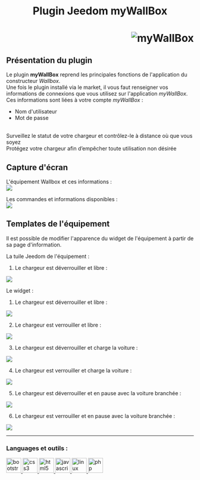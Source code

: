 <h1 align="center">Plugin Jeedom myWallBox</h1>
<h1 align="right"><img alt="myWallBox" src="https://github.com/CStan77/jeedom_doc/blob/main/myWallBox/img/wallbox_icon.png"></h1>

## Présentation du plugin
Le plugin **myWallBox** reprend les principales fonctions de l'application du constructeur _Wallbox_. <br>
Une fois le plugin installé via le market, il vous faut renseigner vos informations de connexions que vous utilisez sur l'application _myWallBox_. <br>
Ces informations sont liées à votre compte _myWallBox_ :
  - Nom d'utilisateur
  - Mot de passe
<br>
Surveillez le statut de votre chargeur et contrôlez-le à distance où que vous soyez <br>
Protégez votre chargeur afin d’empêcher toute utilisation non désirée <br>

## Capture d'écran
L'équipement Wallbox et ces informations : <br>
<img src="https://github.com/CStan77/jeedom_doc/blob/main/myWallBox/img/equipement.png">

Les commandes et informations disponibles : <br>
<img src="https://github.com/CStan77/jeedom_doc/blob/main/myWallBox/img/commandes.png">

## Templates de l'équipement
Il est possible de modifier l'apparence du widget de l'équipement à partir de sa page d'information.<br>

La tuile Jeedom de l'équipement : <br>
1. Le chargeur est déverrouiller et libre : <br>
<img src="https://github.com/CStan77/jeedom_doc/blob/main/myWallBox/img/tuile_en_attente_deverrouiller.png">

Le widget : <br>
1. Le chargeur est déverrouiller et libre : <br>
<img src="https://github.com/CStan77/jeedom_doc/blob/main/myWallBox/img/widget_en_attente_deverrouiller.png">

2. Le chargeur est verrouiller et libre : <br>
<img src="https://github.com/CStan77/jeedom_doc/blob/main/myWallBox/img/widget_en_attente_verrouiller.png">

3. Le chargeur est déverrouiller et charge la voiture : <br>
<img src="https://github.com/CStan77/jeedom_doc/blob/main/myWallBox/img/widget_en_charge_deverrouiller.png">

4. Le chargeur est verrouiller et charge la voiture : <br>
<img src="https://github.com/CStan77/jeedom_doc/blob/main/myWallBox/img/widget_en_charge_verrouiller.png">

5. Le chargeur est déverrouiller et en pause avec la voiture branchée : <br>
<img src="https://github.com/CStan77/jeedom_doc/blob/main/myWallBox/img/widget_en_pause_deverrouiller.png">

6. Le chargeur est verrouiller et en pause avec la voiture branchée : <br>
<img src="https://github.com/CStan77/jeedom_doc/blob/main/myWallBox/img/widget_en_pause_verrouiller.png">

---

<h3 align="left">Languages et outils :</h3>
<p align="left"> <a href="https://getbootstrap.com" target="_blank" rel="noreferrer"> <img src="https://raw.githubusercontent.com/devicons/devicon/master/icons/bootstrap/bootstrap-plain-wordmark.svg" alt="bootstrap" width="40" height="40"/> </a> <a href="https://www.w3schools.com/css/" target="_blank" rel="noreferrer"> <img src="https://raw.githubusercontent.com/devicons/devicon/master/icons/css3/css3-original-wordmark.svg" alt="css3" width="40" height="40"/> </a> <a href="https://www.w3.org/html/" target="_blank" rel="noreferrer"> <img src="https://raw.githubusercontent.com/devicons/devicon/master/icons/html5/html5-original-wordmark.svg" alt="html5" width="40" height="40"/> </a> <a href="https://developer.mozilla.org/en-US/docs/Web/JavaScript" target="_blank" rel="noreferrer"> <img src="https://raw.githubusercontent.com/devicons/devicon/master/icons/javascript/javascript-original.svg" alt="javascript" width="40" height="40"/> </a> <a href="https://www.linux.org/" target="_blank" rel="noreferrer"> <img src="https://raw.githubusercontent.com/devicons/devicon/master/icons/linux/linux-original.svg" alt="linux" width="40" height="40"/> </a> <a href="https://www.php.net" target="_blank" rel="noreferrer"> <img src="https://raw.githubusercontent.com/devicons/devicon/master/icons/php/php-original.svg" alt="php" width="40" height="40"/> </a> </p>
